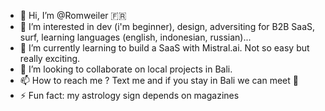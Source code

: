 - 👋 Hi, I’m @Romweiler 🇫🇷 
- 👀 I’m interested in dev (i'm beginner), design, adversiting for B2B SaaS, surf, learning languages (english, indonesian, russian)...
- 🌱 I’m currently learning to build a SaaS with Mistral.ai. Not so easy but really exciting.
- 💞️ I’m looking to collaborate on local projects in Bali.
- 📫 How to reach me ? Text me and if you stay in Bali we can meet 🤙
- ⚡ Fun fact: my astrology sign depends on magazines

<!---
Romweiler/Romweiler is a ✨ special ✨ repository because its `README.md` (this file) appears on your GitHub profile.
You can click the Preview link to take a look at your changes.
--->

